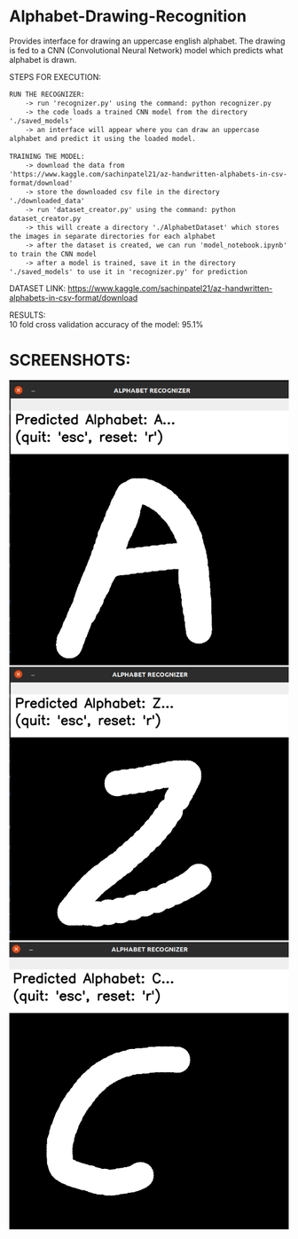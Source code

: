 # Alphabet-Drawing-Recognition

Provides interface for drawing an uppercase english alphabet.
The drawing is fed to a CNN (Convolutional Neural Network) model which predicts what alphabet is drawn.


STEPS FOR EXECUTION:

	RUN THE RECOGNIZER:
		-> run 'recognizer.py' using the command: python recognizer.py
		-> the code loads a trained CNN model from the directory './saved_models'
		-> an interface will appear where you can draw an uppercase alphabet and predict it using the loaded model.

	TRAINING THE MODEL:
		-> download the data from 'https://www.kaggle.com/sachinpatel21/az-handwritten-alphabets-in-csv-format/download'
		-> store the downloaded csv file in the directory './downloaded_data'
		-> run 'dataset_creator.py' using the command: python dataset_creator.py
		-> this will create a directory './AlphabetDataset' which stores the images in separate directories for each alphabet
		-> after the dataset is created, we can run 'model_notebook.ipynb' to train the CNN model
		-> after a model is trained, save it in the directory './saved_models' to use it in 'recognizer.py' for prediction
	

DATASET LINK:
	https://www.kaggle.com/sachinpatel21/az-handwritten-alphabets-in-csv-format/download


RESULTS:	
	10 fold cross validation accuracy of the model: 95.1%
	
# SCREENSHOTS:
![alt text](https://github.com/soumyaporel/Alphabet-Drawing-Recognition/blob/main/screenshots/Screenshot%20from%202021-08-22%2013-00-11.png?raw=true)
![alt text](https://github.com/soumyaporel/Alphabet-Drawing-Recognition/blob/main/screenshots/Screenshot%20from%202021-08-22%2013-00-33.png?raw=true)
![alt text](https://github.com/soumyaporel/Alphabet-Drawing-Recognition/blob/main/screenshots/Screenshot%20from%202021-08-22%2013-00-41.png?raw=true)
	
